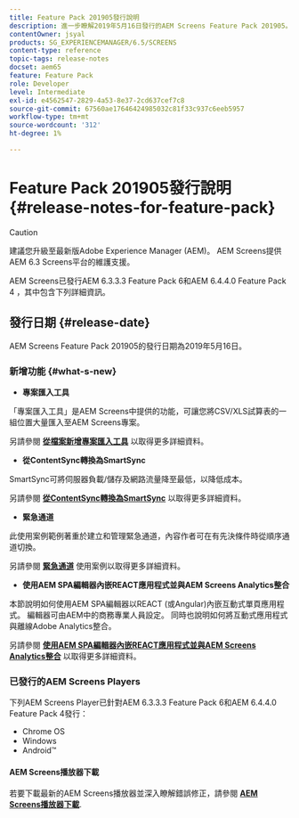 ```yaml
---
title: Feature Pack 201905發行說明
description: 進一步瞭解2019年5月16日發行的AEM Screens Feature Pack 201905。
contentOwner: jsyal
products: SG_EXPERIENCEMANAGER/6.5/SCREENS
content-type: reference
topic-tags: release-notes
docset: aem65
feature: Feature Pack
role: Developer
level: Intermediate
exl-id: e4562547-2829-4a53-8e37-2cd637cef7c8
source-git-commit: 67560ae17646424985032c81f33c937c6eeb5957
workflow-type: tm+mt
source-wordcount: '312'
ht-degree: 1%

---
```


# Feature Pack 201905發行說明 {#release-notes-for-feature-pack}

>[!CAUTION]
>
>建議您升級至最新版Adobe Experience Manager (AEM)。 AEM Screens提供AEM 6.3 Screens平台的維護支援。

AEM Screens已發行AEM 6.3.3.3 Feature Pack 6和AEM 6.4.4.0 Feature Pack 4 ，其中包含下列詳細資訊。

## 發行日期 {#release-date}

AEM Screens Feature Pack 201905的發行日期為2019年5月16日。

### 新增功能 {#what-s-new}

* **專案匯入工具**

「專案匯入工具」是AEM Screens中提供的功能，可讓您將CSV/XLS試算表的一組位置大量匯入至AEM Screens專案。

另請參閱 **[從檔案新增專案匯入工具](project-importer.md)** 以取得更多詳細資料。

* **從ContentSync轉換為SmartSync**

SmartSync可將伺服器負載/儲存及網路流量降至最低，以降低成本。

另請參閱 **[從ContentSync轉換為SmartSync](smartsync.md)** 以取得更多詳細資料。

* **緊急通道**

此使用案例範例著重於建立和管理緊急通道，內容作者可在有先決條件時從順序通道切換。

另請參閱 **[緊急通道](emergency-channel.md)** 使用案例以取得更多詳細資料。

* **使用AEM SPA編輯器內嵌REACT應用程式並與AEM Screens Analytics整合**

本節說明如何使用AEM SPA編輯器以REACT (或Angular)內嵌互動式單頁應用程式。 編輯器可由AEM中的商務專業人員設定。 同時也說明如何將互動式應用程式與離線Adobe Analytics整合。

另請參閱 **[使用AEM SPA編輯器內嵌REACT應用程式並與AEM Screens Analytics整合](embedding-react-app.md)** 以取得更多詳細資料。

### 已發行的AEM Screens Players

下列AEM Screens Player已針對AEM 6.3.3.3 Feature Pack 6和AEM 6.4.4.0 Feature Pack 4發行：

* Chrome OS
* Windows
* Android™

#### AEM Screens播放器下載

若要下載最新的AEM Screens播放器並深入瞭解錯誤修正，請參閱 **[AEM Screens播放器下載](https://download.macromedia.com/screens/)**.
